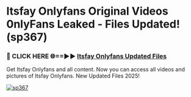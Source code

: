 # Itsfay Onlyfans Original Videos 0nlyFans Leaked - Files Updated! (sp367)

<h3>🔴 CLICK HERE 🌐==►► <a href="https://tinyurl.com/2m67pmp6" rel="nofollow">Itsfay Onlyfans Updated Files</a></h3>

Get Itsfay Onlyfans and all content. Now you can access all videos and pictures of Itsfay Onlyfans. New Updated Files 2025!

[![sp367](https://i.imgur.com/H4QAA4z.gif)](https://tinyurl.com/2m67pmp6)